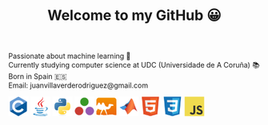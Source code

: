 <header> <h1> Welcome to my GitHub 😀 </h1></header>
<body>
<p>   
   Passionate about machine learning 🧠 <br/>
   Currently studying computer science at UDC (Universidade de A Coruña) 📚 <br/>
   Born in Spain 🇪🇸 <br/>
   Email: juanvillaverderodriguez@gmail.com
</p>
<p>
<img src="https://github.com/devicons/devicon/blob/master/icons/c/c-original.svg" alt="C" width="40" height="40"> 
<img src="https://github.com/devicons/devicon/blob/master/icons/java/java-original.svg" alt="Java" width="40" height="40"> 
<img src="https://github.com/devicons/devicon/blob/master/icons/python/python-original.svg" alt="Python" width="40" height="40"> 
<img src="https://github.com/devicons/devicon/blob/master/icons/julia/julia-original.svg" alt="Julia" width="40" height="40"> 
<img src="https://github.com/devicons/devicon/blob/master/icons/ocaml/ocaml-original.svg" alt="Ocaml" width="40" height="40"> 
<img src="https://github.com/devicons/devicon/blob/master/icons/matlab/matlab-original.svg" alt="Matlab" width="40" height="40"> 
<img src="https://github.com/devicons/devicon/blob/master/icons/html5/html5-original.svg" alt="HTML5" width="40" height="40"> 
<img src="https://github.com/devicons/devicon/blob/master/icons/css3/css3-original.svg" alt="CSS" width="40" height="40">
<img src="https://github.com/devicons/devicon/blob/master/icons/javascript/javascript-original.svg" alt="JS" width="40" height="40">
</p>
</body>



